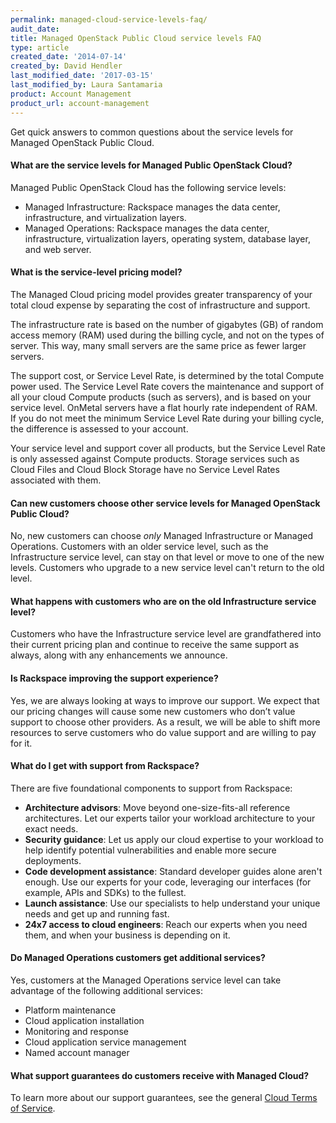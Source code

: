 ```yaml
---
permalink: managed-cloud-service-levels-faq/
audit_date:
title: Managed OpenStack Public Cloud service levels FAQ
type: article
created_date: '2014-07-14'
created_by: David Hendler
last_modified_date: '2017-03-15'
last_modified_by: Laura Santamaria
product: Account Management
product_url: account-management
---
```


Get quick answers to common questions about the service levels for Managed
OpenStack Public Cloud.

#### What are the service levels for Managed Public OpenStack Cloud?

Managed Public OpenStack Cloud has the following service levels:

-   Managed Infrastructure: Rackspace manages the data center,
    infrastructure, and virtualization layers.
-   Managed Operations: Rackspace manages the data center, infrastructure,
    virtualization layers, operating system, database layer, and web server.

#### What is the service-level pricing model?

The Managed Cloud pricing model provides greater transparency of your total
cloud expense by separating the cost of infrastructure and support.

The infrastructure rate is based on the number of gigabytes (GB) of random
access memory (RAM) used during the billing cycle, and not on the types of
server. This way, many small servers are the same price as fewer larger
servers.

The support cost, or Service Level Rate, is determined by the total Compute
power used. The Service Level Rate covers the maintenance and support of all
your cloud Compute products (such as servers), and is based on your service
level. OnMetal servers have a flat hourly rate independent of RAM. If you do
not meet the minimum Service Level Rate during your billing cycle, the
difference is assessed to your account.

Your service level and support cover all products, but the Service Level Rate
is only assessed against Compute products. Storage services such as Cloud Files
and Cloud Block Storage have no Service Level Rates associated with them.

#### Can new customers choose other service levels for Managed OpenStack Public Cloud?

No, new customers can choose *only* Managed Infrastructure or Managed
Operations. Customers with an older service level, such as the Infrastructure
service level, can stay on that level or move to one of the new levels.
Customers who upgrade to a new service level can't return to the old level.

#### What happens with customers who are on the old Infrastructure service level?

Customers who have the Infrastructure service level are grandfathered into
their current pricing plan and continue to receive the same support as always,
along with any enhancements we announce.

#### Is Rackspace improving the support experience?

Yes, we are always looking at ways to improve our support. We expect that our
pricing changes will cause some new customers who don’t value support to choose
other providers. As a result, we will be able to shift more resources to serve
customers who do value support and are willing to pay for it.

#### What do I get with support from Rackspace?

There are five foundational components to support from Rackspace:

-   **Architecture advisors**: Move beyond one-size-fits-all reference
    architectures. Let our experts tailor your workload architecture to your
    exact needs.
-   **Security guidance**: Let us apply our cloud expertise to your workload to
    help identify potential vulnerabilities and enable more secure deployments.
-   **Code development assistance**: Standard developer guides alone aren't
    enough. Use our experts for your code, leveraging our interfaces (for
    example, APIs and SDKs) to the fullest.
-   **Launch assistance**: Use our specialists to help understand your unique
    needs and get up and running fast.
-   **24x7 access to cloud engineers**: Reach our experts when you need them,
    and when your business is depending on it.

#### Do Managed Operations customers get additional services?

Yes, customers at the Managed Operations service level can take advantage of the
following additional services:

-   Platform maintenance
-   Cloud application installation
-   Monitoring and response
-   Cloud application service management
-   Named account manager

#### What support guarantees do customers receive with Managed Cloud?

To learn more about our support guarantees, see the general
[Cloud Terms of Service](https://www.rackspace.com/information/legal/cloud/tos).
